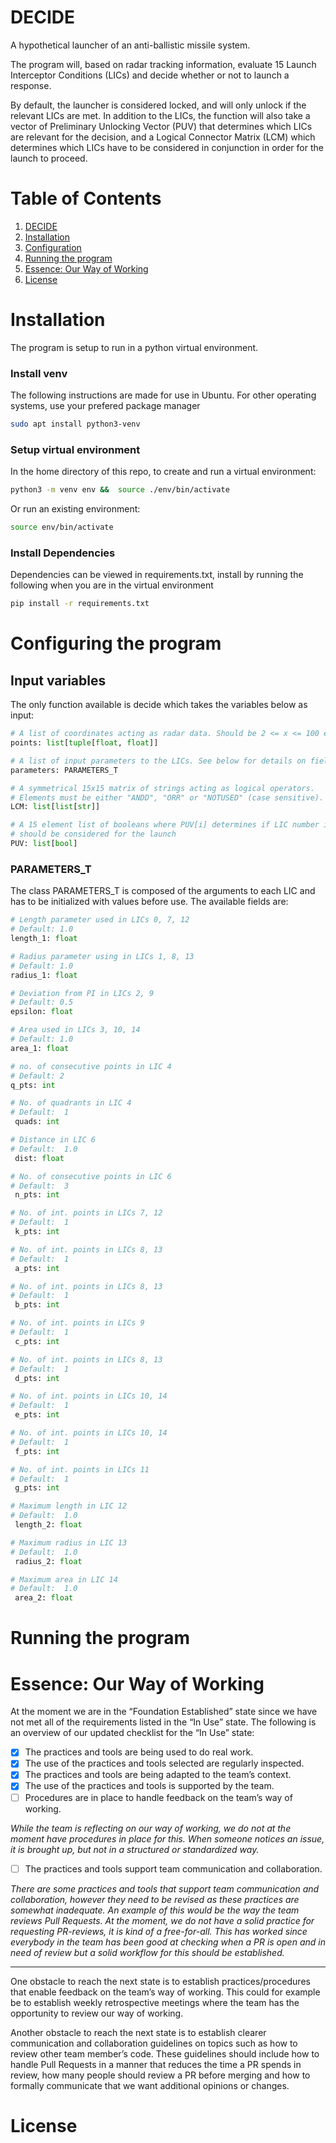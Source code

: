 # DECIDE

A hypothetical launcher of an anti-ballistic missile system.

The program will, based on radar tracking information, evaluate 15 Launch Interceptor Conditions (LICs) and decide whether or not to launch a response.

By default, the launcher is considered locked, and will only unlock if the relevant LICs are met. In addition to the LICs, the function will also take a vector of Preliminary Unlocking Vector (PUV) that determines which LICs are relevant for the decision, and a Logical Connector Matrix (LCM) which determines which LICs have to be considered in conjunction in order for the launch to proceed.

# Table of Contents

1. [DECIDE](#DECIDE)
2. [Installation](#installation)
3. [Configuration](#configuring-the-program)
4. [Running the program](#running-the-program)
5. [Essence: Our Way of Working](#essence)
6. [License](#license)

# Installation

The program is setup to run in a python virtual environment.

### Install venv

The following instructions are made for use in Ubuntu. For other operating systems, use your prefered package manager

```bash
sudo apt install python3-venv
```

### Setup virtual environment

In the home directory of this repo, to create and run a virtual environment:

```bash
python3 -m venv env &&  source ./env/bin/activate
```

Or run an existing environment:

```bash
source env/bin/activate
```

### Install Dependencies

Dependencies can be viewed in requirements.txt, install by running the following when you are in the virtual environment

```bash
pip install -r requirements.txt
```

# Configuring the program

## Input variables

The only function available is decide which takes the variables below as input:

```python
# A list of coordinates acting as radar data. Should be 2 <= x <= 100 elements long
points: list[tuple[float, float]]

# A list of input parameters to the LICs. See below for details on fields for this class
parameters: PARAMETERS_T

# A symmetrical 15x15 matrix of strings acting as logical operators.
# Elements must be either "ANDD", "ORR" or "NOTUSED" (case sensitive).
LCM: list[list[str]]

# A 15 element list of booleans where PUV[i] determines if LIC number i
# should be considered for the launch
PUV: list[bool]
```

### PARAMETERS_T

The class PARAMETERS_T is composed of the arguments to each LIC and has to be initialized with values before use. The available fields are:

```python
# Length parameter used in LICs 0, 7, 12
# Default: 1.0
length_1: float

# Radius parameter using in LICs 1, 8, 13
# Default: 1.0
radius_1: float

# Deviation from PI in LICs 2, 9
# Default: 0.5
epsilon: float

# Area used in LICs 3, 10, 14
# Default: 1.0
area_1: float

# no. of consecutive points in LIC 4
# Default: 2
q_pts: int

# No. of quadrants in LIC 4
# Default:  1
 quads: int

# Distance in LIC 6
# Default:  1.0
 dist: float

# No. of consecutive points in LIC 6
# Default:  3
 n_pts: int

# No. of int. points in LICs 7, 12
# Default:  1
 k_pts: int

# No. of int. points in LICs 8, 13
# Default:  1
 a_pts: int

# No. of int. points in LICs 8, 13
# Default:  1
 b_pts: int

# No. of int. points in LICs 9
# Default:  1
 c_pts: int

# No. of int. points in LICs 8, 13
# Default:  1
 d_pts: int

# No. of int. points in LICs 10, 14
# Default:  1
 e_pts: int

# No. of int. points in LICs 10, 14
# Default:  1
 f_pts: int

# No. of int. points in LICs 11
# Default:  1
 g_pts: int

# Maximum length in LIC 12
# Default:  1.0
 length_2: float

# Maximum radius in LIC 13
# Default:  1.0
 radius_2: float

# Maximum area in LIC 14
# Default:  1.0
 area_2: float
```

# Running the program

[//]: <> (TODO: Finish this once we have a solid way of running the program from a main function)

# Essence: Our Way of Working<a name='essence'></a>

At the moment we are in the “Foundation Established” state since we have not met all of the requirements listed in the “In Use” state. The following is an overview of our updated checklist for the “In Use” state:

- [x] The practices and tools are being used to do real work.
- [x] The use of the practices and tools selected are regularly inspected.
- [x] The practices and tools are being adapted to the team’s context.
- [x] The use of the practices and tools is supported by the team.
- [ ] Procedures are in place to handle feedback on the team’s way of working.

_While the team is reflecting on our way of working, we do not at the moment have procedures in place for this. When someone notices an issue, it is brought up, but not in a structured or standardized way._

- [ ] The practices and tools support team communication and collaboration.

_There are some practices and tools that support team communication and collaboration, however they need to be revised as these practices are somewhat inadequate. An example of this would be the way the team reviews Pull Requests. At the moment, we do not have a solid practice for requesting PR-reviews, it is kind of a free-for-all. This has worked since everybody in the team has been good at checking when a PR is open and in need of review but a solid workflow for this should be established._

---

One obstacle to reach the next state is to establish practices/procedures that enable feedback on the team’s way of working. This could for example be to establish weekly retrospective meetings where the team has the opportunity to review our way of working.

Another obstacle to reach the next state is to establish clearer communication and collaboration guidelines on topics such as how to review other team member’s code. These guidelines should include how to handle Pull Requests in a manner that reduces the time a PR spends in review, how many people should review a PR before merging and how to formally communicate that we want additional opinions or changes.

# License

[//]: <> (TODO: Write a proper license)
